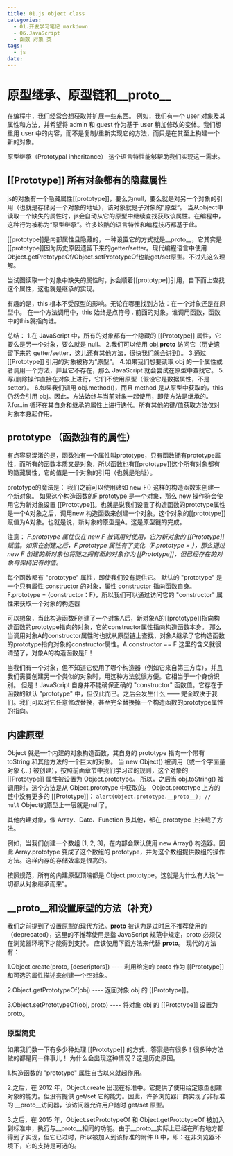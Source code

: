 ```yaml
---
title: 01.js object class
categories:
  - 01.开发学习笔记 markdown
  - 06.JavaScript
  - 函数 对象 类
tags:
  - js
date:
---
```



# 原型继承、原型链和__proto__
在编程中，我们经常会想获取并扩展一些东西。
例如，我们有一个 user 对象及其属性和方法，并希望将 admin 和 guest 作为基于 user 稍加修改的变体。我们想重用 user 中的内容，而不是复制/重新实现它的方法，而只是在其至上构建一个新的对象。

原型继承（Prototypal inheritance） 这个语言特性能够帮助我们实现这一需求。

## [[Prototype]] 所有对象都有的隐藏属性
js的对象有一个隐藏属性[[prototype]]，要么为null，要么就是对另一个对象的引用（也就是存储另一个对象的地址），该对象就是子对象的”原型“。
当从object中读取一个缺失的属性时，js会自动从它的原型中继续查找获取该属性。在编程中，这种行为被称为“原型继承”。许多炫酷的语言特性和编程技巧都基于此。

[[prototype]]是内部属性且隐藏的，一种设置它的方式就是__proto__，它其实是[[prototype]]因为历史原因遗留下来的getter/setter。现代编程语言中使用Object.getPrototypeOf/Object.setPrototypeOf也能get/set原型。不过先这么理解。

当试图读取一个对象中缺失的属性时，js会顺着[[prototype]]引用，自下而上查找这个属性，这也就是继承的实现。

有趣的是，this 根本不受原型的影响。无论在哪里找到方法：在一个对象还是在原型中。
在一个方法调用中，this 始终是点符号 . 前面的对象。谁调用函数，函数中的this就指向谁。

总结：
1.在 JavaScript 中，所有的对象都有一个隐藏的 [[Prototype]] 属性，它要么是另一个对象，要么就是 null。
2.我们可以使用 obj.__proto__ 访问它（历史遗留下来的 getter/setter，这儿还有其他方法，很快我们就会讲到）。
3.通过 [[Prototype]] 引用的对象被称为“原型”。
4.如果我们想要读取 obj 的一个属性或者调用一个方法，并且它不存在，那么 JavaScript 就会尝试在原型中查找它。
5.写/删除操作直接在对象上进行，它们不使用原型（假设它是数据属性，不是 setter）。
6.如果我们调用 obj.method()，而且 method 是从原型中获取的，this 仍然会引用 obj。因此，方法始终与当前对象一起使用，即使方法是继承的。
7.for..in 循环在其自身和继承的属性上进行迭代。所有其他的键/值获取方法仅对对象本身起作用。

## prototype （函数独有的属性）
有点容易混淆的是，函数独有一个属性叫prototype，只有函数拥有prototype属性，而所有的函数本质又是对象，所以函数也有[[prototype]]这个所有对象都有的隐藏属性，它的值是一个对象的引用（也就是地址）。

prototype的魔法是：
我们之前可以使用诸如 new F() 这样的构造函数来创建一个新对象。
如果这个构造函数的F.prototype 是一个对象，那么 new 操作符会使用它为新对象设置 [[Prototype]]。也就是说我们设置了构造函数的prototype属性是一个A对象之后，调用new 构造函数来创建一个对象，这个对象的[[prototype]]赋值为A对象。也就是说，新对象的原型是A。这是原型链的完成。

注意：
*F.prototype 属性仅在 new F 被调用时使用，它为新对象的 [[Prototype]] 赋值。如果在创建之后，F.prototype 属性有了变化（F.prototype = <another object>），那么通过 new F 创建的新对象也将随之拥有新的对象作为 [[Prototype]]，但已经存在的对象将保持旧有的值。*

每个函数都有 "prototype" 属性，即使我们没有提供它。
默认的 "prototype" 是一个只有属性 constructor 的对象，属性 constructor 指向函数自身。F.prototype = {constructor：F}，所以我们可以通过访问它的 "constructor" 属性来获取一个对象的构造器

可以想象，当此构造函数F创建了一个对象A后，新对象A的[[prototype]]指向构造函数的prototype指向的对象，它的constructor属性指向构造函数本身。
那么当调用对象A的constructor属性时也就从原型链上查找，对象A继承了它构造函数的prototype指向对象的constructor属性。A.constructor == F
这里的含义就很清楚了，对象A的构造函数是F！

当我们有一个对象，但不知道它使用了哪个构造器（例如它来自第三方库），并且我们需要创建另一个类似的对象时，用这种方法就很方便。它相当于一个身份识别。
但是！JavaScript 自身并不能确保正确的 "constructor" 函数值。它存在于函数的默认 "prototype" 中，但仅此而已。之后会发生什么 —— 完全取决于我们。我们可以对它任意修改替换，甚至完全替换掉一个构造函数的prototype属性的指向。

## 内建原型
Object 就是一个内建的对象构造函数，其自身的 prototype 指向一个带有 toString 和其他方法的一个巨大的对象。
当 new Object() 被调用（或一个字面量对象 {...} 被创建），按照前面章节中我们学习过的规则，这个对象的 [[Prototype]] 属性被设置为 Object.prototype。
所以，之后当 obj.toString() 被调用时，这个方法是从 Object.prototype 中获取的。
Object.prototype 上方的链中没有更多的 [[Prototype]]：
`alert(Object.prototype.__proto__); // null`
Object的原型上一层就是null了。

其他内建对象，像 Array、Date、Function 及其他，都在 prototype 上挂载了方法。

例如，当我们创建一个数组 [1, 2, 3]，在内部会默认使用 new Array() 构造器。因此 Array.prototype 变成了这个数组的 prototype，并为这个数组提供数组的操作方法。这样内存的存储效率是很高的。

按照规范，所有的内建原型顶端都是 Object.prototype。这就是为什么有人说“一切都从对象继承而来”。

## __proto__和设置原型的方法（补充）
 
我们之前提到了设置原型的现代方法。__proto__ 被认为是过时且不推荐使用的（deprecated），这里的不推荐使用是指 JavaScript 规范中规定，proto 必须仅在浏览器环境下才能得到支持。
应该使用下面方法来代替 __proto__。
现代的方法有：

1.Object.create(proto, [descriptors]) ---- 利用给定的 proto 作为 [[Prototype]] 和可选的属性描述来创建一个空对象。

2.Object.getPrototypeOf(obj) ---- 返回对象 obj 的 [[Prototype]]。

3.Object.setPrototypeOf(obj, proto) ---- 将对象 obj 的 [[Prototype]] 设置为 proto。

### 原型简史
如果我们数一下有多少种处理 [[Prototype]] 的方式，答案是有很多！很多种方法做的都是同一件事儿！
为什么会出现这种情况？这是历史原因。

1.构造函数的 "prototype" 属性自古以来就起作用。

2.之后，在 2012 年，Object.create 出现在标准中。它提供了使用给定原型创建对象的能力。但没有提供 get/set 它的能力。因此，许多浏览器厂商实现了非标准的 __proto__访问器，该访问器允许用户随时 get/set 原型。

3.之后，在 2015 年，Object.setPrototypeOf 和 Object.getPrototypeOf 被加入到标准中，执行与__proto__相同的功能。由于__proto__实际上已经在所有地方都得到了实现，但它已过时，所以被加入到该标准的附件 B 中，即：在非浏览器环境下，它的支持是可选的。


